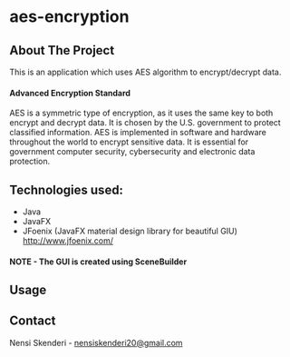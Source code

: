 # aes-encryption

## About The Project

This is an application which uses AES algorithm to encrypt/decrypt data.

#### Advanced Encryption Standard 
AES is a symmetric type of encryption, as it uses the same key to both encrypt and decrypt data.
It is chosen by the U.S. government to protect classified information. 
AES is implemented in software and hardware throughout the world to encrypt sensitive data. 
It is essential for government computer security, cybersecurity and electronic data protection.

## Technologies used: 

  * Java
  * JavaFX
  * JFoenix (JavaFX material design library for beautiful GIU) http://www.jfoenix.com/
  
  #### NOTE - The GUI is created using SceneBuilder
  
## Usage

## Contact 
Nensi Skenderi - nensiskenderi20@gmail.com

  
